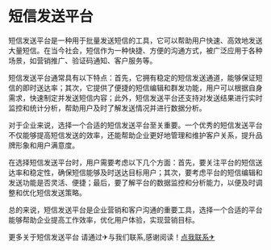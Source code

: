 # 短信发送平台

短信发送平台是一种用于批量发送短信的工具，它可以帮助用户快速、高效地发送大量短信。在当今社会，短信作为一种快捷、方便的沟通方式，被广泛应用于各种场景，如营销推广、验证码通知、客户服务等。

短信发送平台通常具有以下特点：首先，它拥有稳定的短信发送通道，能够保证短信的即时送达率；其次，它提供了便捷的短信编辑和群发功能，用户可以根据自身需求，快速制定并发送短信内容；此外，短信发送平台还支持对发送结果进行实时监控和统计分析，帮助用户及时了解发送情况并进行数据分析。

对于企业来说，选择一个合适的短信发送平台至关重要。一个优秀的短信发送平台不仅能够提高短信发送的效率，还能帮助企业更好地管理和维护客户关系，提升品牌形象和用户满意度。

在选择短信发送平台时，用户需要考虑以下几个方面：首先，要关注平台的短信送达率和稳定性，确保短信能够及时送达目标用户；其次，要考虑平台的短信编辑和发送功能是否灵活、便捷；最后，要了解平台的数据监控和分析能力，以便及时调整和优化短信发送策略。

总的来说，短信发送平台是企业营销和客户沟通的重要工具，选择一个合适的平台能够帮助企业提高工作效率，优化用户体验，实现营销目标。

更多关于短信发送平台 请通过✈与我们联系,感谢阅读！[点我联系✈](https://img.k02.cc)